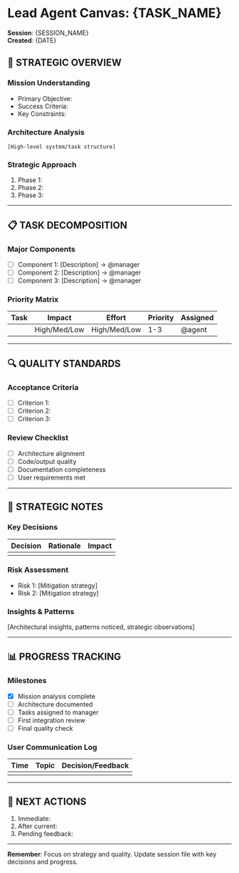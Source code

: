 # Lead Agent Canvas: {TASK_NAME}
**Session**: {SESSION_NAME}  
**Created**: {DATE}

## 🎯 **STRATEGIC OVERVIEW**

### **Mission Understanding**
- Primary Objective: 
- Success Criteria:
- Key Constraints:

### **Architecture Analysis**
```
[High-level system/task structure]
```

### **Strategic Approach**
1. Phase 1: 
2. Phase 2:
3. Phase 3:

---

## 📋 **TASK DECOMPOSITION**

### **Major Components**
- [ ] Component 1: [Description] → @manager
- [ ] Component 2: [Description] → @manager
- [ ] Component 3: [Description] → @manager

### **Priority Matrix**
| Task | Impact | Effort | Priority | Assigned |
|------|--------|--------|----------|----------|
| | High/Med/Low | High/Med/Low | 1-3 | @agent |

---

## 🔍 **QUALITY STANDARDS**

### **Acceptance Criteria**
- [ ] Criterion 1:
- [ ] Criterion 2:
- [ ] Criterion 3:

### **Review Checklist**
- [ ] Architecture alignment
- [ ] Code/output quality
- [ ] Documentation completeness
- [ ] User requirements met

---

## 💭 **STRATEGIC NOTES**

### **Key Decisions**
| Decision | Rationale | Impact |
|----------|-----------|--------|
| | | |

### **Risk Assessment**
- Risk 1: [Mitigation strategy]
- Risk 2: [Mitigation strategy]

### **Insights & Patterns**
[Architectural insights, patterns noticed, strategic observations]

---

## 📊 **PROGRESS TRACKING**

### **Milestones**
- [x] Mission analysis complete
- [ ] Architecture documented
- [ ] Tasks assigned to manager
- [ ] First integration review
- [ ] Final quality check

### **User Communication Log**
| Time | Topic | Decision/Feedback |
|------|-------|------------------|
| | | |

---

## 🔄 **NEXT ACTIONS**
1. Immediate: 
2. After current: 
3. Pending feedback:

---

**Remember**: Focus on strategy and quality. Update session file with key decisions and progress.
